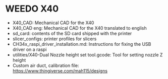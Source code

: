 # WEEDO X40
- X40_CAD: Mechanical CAD for the X40
- X40_CAD eng: Mechanical CAD for the X40 translated to english
- sd_card: contents of the SD card shipped with the printer
- slicer_configs: printer profiles for slicers
- CH34x_raspi_driver_installation.md: Instructions for fixing the USB driver on a raspi
- utilities/X40-Dual Nozzle height set tool.gcode: Tool for setting nozzle Z height
- Custom air duct, calibration file: https://www.thingiverse.com/mah115/designs
